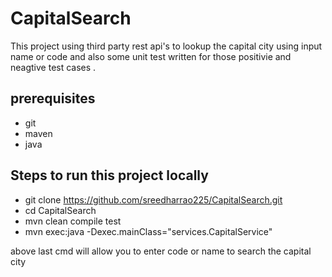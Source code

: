 # CapitalSearch
This project using third party rest api's to lookup the capital city using input name or code and also some unit test written for those positivie and neagtive test cases .

## prerequisites
- git
- maven
- java
## Steps to run this project locally
- git clone https://github.com/sreedharrao225/CapitalSearch.git
- cd CapitalSearch
- mvn clean compile test
- mvn exec:java -Dexec.mainClass="services.CapitalService" 

above last cmd will allow you to enter code or name to search the capital city
